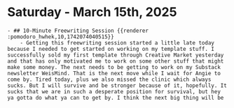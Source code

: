 # Saturday - March 15th, 2025
	- ## 10-Minute Freewriting Session {{renderer :pomodoro_hwhek,10,1742074040515}}
		- Getting this freewriting session started a little late today because I needed to get started on working on my template stuff. I successfully sold my first template through Creative Market yesterday and that has only motivated me to work on some other stuff that might make some money. The next needs to be getting to work on my Substack newsletter WeisMind. That is the next move while I wait for Angie to come by. Tired today, plus we also missed the clinic which always sucks. But I will survive and be stronger because of it, hopefully. It sucks that we are in such a desperate position for survival, but hey ya gotta do what ya can to get by. I think the next big thing will be